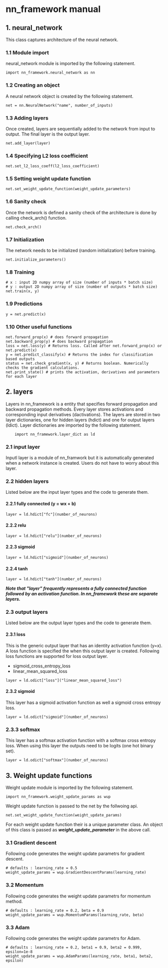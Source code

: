 # nn_framework manual

## 1. neural_network
This class captures architecture of the neural network. 

### 1.1 Module import
neural_network module is imported by the following statement.
```
import nn_framework.neural_network as nn

```
### 1.2 Creating an object
A neural network object is created by the following statement.
```
net = nn.NeuralNetwork("name", number_of_inputs)
```

### 1.3 Adding layers
Once created, layers are sequentially added to the network from input to output. The final layer is the output layer.
```
net.add_layer(layer)
```

### 1.4 Specifying L2 loss coefficient
```
net.set_l2_loss_coeff(l2_loss_coefficient)
```

### 1.5 Setting weight update function
```
net.set_weight_update_function(weight_update_parameters)
```

### 1.6 Sanity check
Once the network is defined a sanity check of the architecture is done by calling check_arch() function.
```
net.check_arch()
```
### 1.7 Initialization
The network needs to be initialized (random initialization) before training.
```
net.initialize_parameters()
```

### 1.8 Training
```
# x : input 2D numpy array of size (number of inputs * batch size)
# y : output 2D numpy array of size (number of outputs * batch size)
net.train(x, y) 
```

### 1.9 Predictions
```
y = net.predict(x) 
```

### 1.10 Other useful functions
```
net.forward_prop(x) # does forward propagation
net.backward_prop(y) # does backward propagation
loss = net.loss(y) # Returns loss. Called after net.forward_prop(x) or net.predict(x)
y = net.predict_classify(x) # Returns the index for classification based outputs
status = net.check_gradient(x, y) # Returns boolean. Numerically checks the gradient calculations.
net.print_state() # prints the activation, derivatives and parameters for each layer
```
## 2. layers
Layers in nn_framework is a entity that specifies forward propagation and backward propagation methods. Every layer stores activations and corresponding input derivatives (dactivations). The layers are stored in two layer dictionaries, one for hidden layers (hdict) and one for output layers (ldict). Layer dictionaries are imported by the following statement.
```
    import nn_framework.layer_dict as ld
```

### 2.1 input layer
Inputl layer is a module of nn_framwork but it is automatically generated when a network instance is created. Users do not have to worry about this layer.

### 2.2 hidden layers
Listed below are the input layer types and the code to generate them.
#### 2.2.1 fully connected (y = wx + b)
```
layer = ld.hdict["fc"](number_of_neurons)
```
#### 2.2.2 relu
```
layer = ld.hdict["relu"](number_of_neurons)
```
#### 2.2.3 sigmoid
```
layer = ld.hdict["sigmoid"](number_of_neurons)
```
#### 2.2.4 tanh
```
layer = ld.hdict["tanh"](number_of_neurons)
```

**_Note that "layer" frequently represents a fully connected function followed by an activation function. In nn_framework these are separate layers._**

### 2.3 output layers
Listed below are the output layer types and the code to generate them.
#### 2.3.1 loss
This is the generic output layer that has an identity activation function (y=x). A loss function is specified the when this output layer is created. Following loss functions are supported for loss output layer.
* sigmoid_cross_entropy_loss
* linear_mean_squared_loss
```
layer = ld.odict["loss"]("linear_mean_squared_loss")
```
#### 2.3.2 sigmoid
This layer has a sigmoid activation function as well a sigmoid cross entropy loss.
```
layer = ld.odict["sigmoid"](number_of_neurons)
```
### 2.3.3 softmax
This layer has a softmax activation function with a softmax cross entropy loss. When using this layer the outputs need to be logits (one hot binary set).
```
layer = ld.odict["softmax"](number_of_neurons)
```
## 3. Weight update functions
Weight update module is imported by the following statement.
```
import nn_framework.weight_update_params as wup
```
Weight update function is passed to the net by the follwoing api.
```
net.set_weight_update_function(weight_update_params)
```
For each weight update function their is a unique parameter class. An object of this class is passed as **_weight_update_parameter_** in the above call.

### 3.1 Gradient descent
Following code generates the weight update parametrs for gradient descent.
``` 
# defaults : learning_rate = 0.5
weight_update_params = wup.GradientDescentParams(learning_rate)

```
### 3.2 Momentum
Following code generates the weight update parametrs for momentum method.
```
# defaults : learning_rate = 0.2, beta = 0.9
weight_update_params = wup.MomentumParams(learning_rate, beta)

```
### 3.3 Adam
Following code generates the weight update parametrs for Adam.
```
# defaults : learning_rate = 0.2, beta1 = 0.9, beta2 = 0.999, epsilon=1e-8
weight_update_params = wup.AdamParams(learning_rate, beta1, beta2, epsilon)

```



